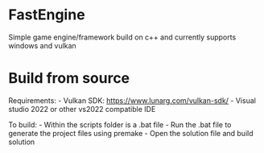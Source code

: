 # FastEngine

Simple game engine/framework build on c++ and currently supports windows and vulkan

# Build from source
Requirements:
	- Vulkan SDK: https://www.lunarg.com/vulkan-sdk/
	- Visual studio 2022 or other vs2022 compatible IDE

To build:
	- Within the scripts folder is a .bat file
	- Run the .bat file to generate the project files using premake
	- Open the solution file and build solution
